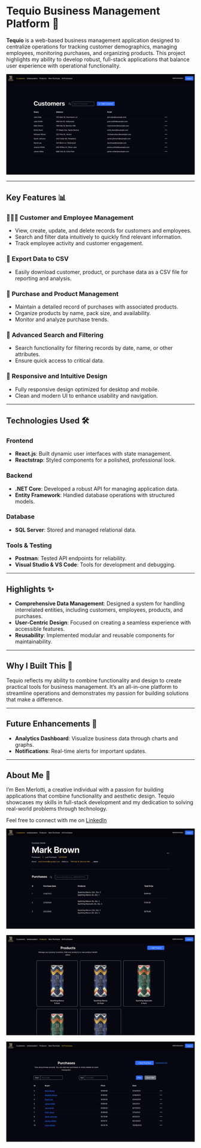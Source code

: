 # Tequio Business Management Platform 🌟

**Tequio** is a web-based business management application designed to centralize operations for tracking customer demographics, managing employees, monitoring purchases, and organizing products. This project highlights my ability to develop robust, full-stack applications that balance user experience with operational functionality.

![Screenshot of the application](client/public/customers_ss.png)

---

## Key Features 📊

### 🧑‍🤝‍🧑 **Customer and Employee Management**

- View, create, update, and delete records for customers and employees.
- Search and filter data intuitively to quickly find relevant information.
- Track employee activity and customer engagement.

### 📂 **Export Data to CSV**

- Easily download customer, product, or purchase data as a CSV file for reporting and analysis.

### 💸 **Purchase and Product Management**

- Maintain a detailed record of purchases with associated products.
- Organize products by name, pack size, and availability.
- Monitor and analyze purchase trends.

### 🔎 **Advanced Search and Filtering**

- Search functionality for filtering records by date, name, or other attributes.
- Ensure quick access to critical data.

### 📱 **Responsive and Intuitive Design**

- Fully responsive design optimized for desktop and mobile.
- Clean and modern UI to enhance usability and navigation.

---

## Technologies Used 🛠️

### **Frontend**

- **React.js**: Built dynamic user interfaces with state management.
- **Reactstrap**: Styled components for a polished, professional look.

### **Backend**

- **.NET Core**: Developed a robust API for managing application data.
- **Entity Framework**: Handled database operations with structured models.

### **Database**

- **SQL Server**: Stored and managed relational data.

### **Tools & Testing**

- **Postman**: Tested API endpoints for reliability.
- **Visual Studio & VS Code**: Tools for development and debugging.

---

## Highlights ✨

- **Comprehensive Data Management**: Designed a system for handling interrelated entities, including customers, employees, products, and purchases.
- **User-Centric Design**: Focused on creating a seamless experience with accessible features.
- **Reusability**: Implemented modular and reusable components for maintainability.

---

## Why I Built This 🌟

Tequio reflects my ability to combine functionality and design to create practical tools for business management. It’s an all-in-one platform to streamline operations and demonstrates my passion for building solutions that make a difference.

---

## Future Enhancements 🚀

- **Analytics Dashboard**: Visualize business data through charts and graphs.
- **Notifications**: Real-time alerts for important updates.

---

## About Me 👋

I’m Ben Merlotti, a creative individual with a passion for building applications that combine functionality and aesthetic design. Tequio showcases my skills in full-stack development and my dedication to solving real-world problems through technology.

Feel free to connect with me on [LinkedIn](https://www.linkedin.com/in/benmerlotti/)

![Screenshot of the application](client/public/customer_ss.png)

![Screenshot of the application](client/public/product_ss.png)

![Screenshot of the application](client/public/purchases_ss.png)
